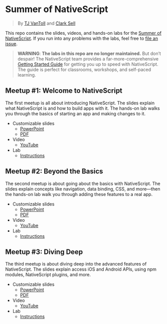 # Summer of NativeScript

> By [TJ VanToll](http://tjvantoll.com) and [Clark Sell](http://csell.net/)

This repo contains the slides, videos, and hands-on labs for the [Summer of NativeScript](https://www.nativescript.org/summer). If you run into any problems with the labs, feel free to [file an issue](https://github.com/tjvantoll/summer-of-nativescript/issues/new).

> **WARNING**: **The labs in this repo are no longer maintained.** But don’t despair! The NativeScript team provides a far-more-comprehensive [Getting Started Guide](http://docs.nativescript.org/start/getting-started) for getting you up to speed with NativeScript. The guide is perfect for classrooms, workshops, and self-paced learning.

## Meetup #1: Welcome to NativeScript

The first meetup is all about introducing NativeScript. The slides explain what NativeScript is and how to build apps with it. The hands-on lab walks you through the basics of starting an app and making changes to it.

* Customizable slides
    * [PowerPoint](july/slides.pptx)
    * [PDF](july/slides.pdf)
* Video
    * [YouTube](https://www.youtube.com/watch?v=bFqqRRuhSEc)
* Lab
    * [Instructions](july/lab.md)

## Meetup #2: Beyond the Basics

The second meetup is about going about the basics with NativeScript. The slides explain concepts like navigation, data binding, CSS, and more—then the hands-on lab walk you through adding these features to a real app.

* Customizable slides
    * [PowerPoint](august/slides.pptx)
    * [PDF](august/slides.pdf)
* Video
    * [YouTube](https://www.youtube.com/watch?v=QzhhCGwO4f8)
* Lab
    * [Instructions](august/lab.md)

## Meetup #3: Diving Deep

The third meetup is about diving deep into the advanced features of NativeScript. The slides explain access iOS and Android APIs, using npm modules, NativeScript plugins, and more.

* Customizable slides
    * [PowerPoint](september/slides.pptx)
    * [PDF](september/slides.pdf)
* Video
    * [YouTube](https://www.youtube.com/watch?v=oyqHlCxvq78)
* Lab
    * [Instructions](september/lab.md)